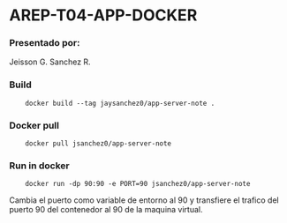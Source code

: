 # AREP-T04-APP-DOCKER
### Presentado por:

Jeisson G. Sanchez R.


### Build

~~~
    docker build --tag jaysanchez0/app-server-note .
~~~

### Docker pull

~~~
    docker pull jsanchez0/app-server-note
~~~

### Run in docker
~~~
    docker run -dp 90:90 -e PORT=90 jsanchez0/app-server-note
~~~

Cambia el puerto como variable de entorno al 90 y transfiere el trafico del puerto 90 del contenedor al 90 de la maquina virtual.